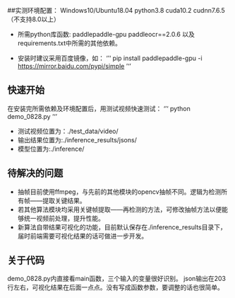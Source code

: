 ##实测环境配置：
Windows10/Ubuntu18.04
python3.8
cuda10.2
cudnn7.6.5（不支持8.0以上）

- 所需python库函数:
paddlepaddle-gpu
paddleocr==2.0.6
以及requirements.txt中所需的其他依赖。

- 安装时建议采用百度镜像，如：
‘’‘
pip install paddlepaddle-gpu -i https://mirror.baidu.com/pypi/simple
’‘’

## 快速开始
在安装完所需依赖及环境配置后，用测试视频快速测试：
‘’‘
python demo_0828.py
’‘’
- 测试视频位置为：./test_data/video/
- 输出结果位置为:./inference_results/jsons/
- 模型位置为:./inference/

## 待解决的问题
- 抽帧目前使用ffmpeg，与先前的其他模块的opencv抽帧不同。逻辑为检测所有帧——提取关键结果。
- 若其他算法模块均采用关键帧提取——再检测的方法，可修改抽帧方法以便能够统一视频前处理，提升性能。
- 新算法自带结果可视化的功能，目前默认保存在./inference_results目录下，届时前端需要可视化结果的话可做进一步开发。

## 关于代码
demo_0828.py内直接看main函数，三个输入的变量很好识别。
json输出在203行左右，可视化结果在后面一点点。没有写成函数参数，要调整的话也很简单。